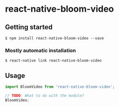 # react-native-bloom-video

## Getting started

`$ npm install react-native-bloom-video --save`

### Mostly automatic installation

`$ react-native link react-native-bloom-video`

## Usage
```javascript
import BloomVideo from 'react-native-bloom-video';

// TODO: What to do with the module?
BloomVideo;
```
